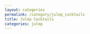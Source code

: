 ```yaml
---
layout: categories
permalink: /category/julep_cocktails
title: Julep Cocktails
categories: julep
---
```

